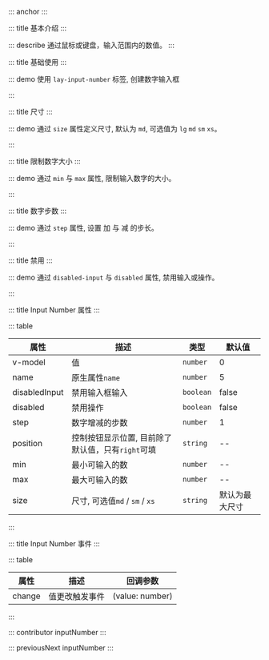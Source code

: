 ::: anchor
:::

::: title 基本介绍
:::

::: describe 通过鼠标或键盘，输入范围内的数值。
:::

::: title 基础使用
:::

::: demo 使用 `lay-input-number` 标签, 创建数字输入框

<template>
  {{data1}}
  <lay-input-number v-model="data1"></lay-input-number>
  <lay-input-number v-model="data2"  position="right"></lay-input-number>
</template>

<script>
  import { ref } from 'vue';
  const data1 = ref(0);
  const data2 = ref(0);
  export default {
    setup() {
      return {
        data1,
        data2,
      }
    }
  }
</script>

:::

::: title 尺寸
:::

::: demo 通过 `size` 属性定义尺寸, 默认为 `md`, 可选值为 `lg` `md` `sm` `xs`。

<template>
  <div>
    <div>
      <lay-input-number v-model="data3" size="lg"></lay-input-number>
      <lay-input-number v-model="data4" size="md"></lay-input-number>
      <lay-input-number v-model="data5" size="sm"></lay-input-number>
      <lay-input-number v-model="data6" size="xs"></lay-input-number>
    </div>
  </div>
</template>

<script>
  import { ref } from 'vue';
  const data3 = ref(0);
  const data4 = ref(0);
  const data5 = ref(0);
  const data6 = ref(0);
  export default {
    setup() {
      return {
        data3,
        data4,
        data5,
        data6,
      }
    }
  }
</script>

:::

::: title 限制数字大小
:::

::: demo 通过 `min` 与 `max` 属性, 限制输入数字的大小。

<template>
  <lay-input-number v-model="data7" :min="0" :max="10"></lay-input-number>
</template>

<script>
  import { ref } from 'vue';
  const data7 = ref(0);
  export default {
    setup() {
      return {
        data7,
      }
    }
  }
</script>

:::

::: title 数字步数
:::

::: demo 通过 `step` 属性, 设置 加 与 减 的步长。

<template>
  <lay-input-number v-model="data8" :step="10"></lay-input-number>
</template>

<script>
  import { ref } from 'vue';
  const data8 = ref(0);
  export default {
    setup() {
      return {
        data8,
      }
    }
  }
</script>

:::

::: title 禁用
:::

::: demo 通过 `disabled-input` 与 `disabled` 属性, 禁用输入或操作。

<template>
  <lay-space>
      <p>禁用输入</p>
      <lay-input-number v-model="data9" disabled-input></lay-input-number>
      <p>全部禁用</p>
      <lay-input-number v-model="data10" disabled></lay-input-number>
  </lay-space>
</template>

<script>
  import { ref } from 'vue';
  const data9 = ref(10);
  const data10 = ref(25);
  export default {
    setup() {
      return {
        data9,
        data10
      }
    }
  }
</script>

:::


::: title Input Number 属性
:::

::: table

| 属性     | 描述           | 类型 | 默认值 |
| -------- | ------------- | ------ | ------ |
| v-model  | 值            | `number` | 0     |
| name     | 原生属性`name` | `number` | 5     |
| disabledInput | 禁用输入框输入 | `boolean` | false     |
| disabled | 禁用操作 | `boolean` | false     |
| step     | 数字增减的步数 | `number` | 1     |
| position     | 控制按钮显示位置, 目前除了默认值，只有`right`可填 | `string` | --     |
| min     | 最小可输入的数 | `number` | --     |
| max     | 最大可输入的数 | `number` | --     |
| size     | 尺寸, 可选值`md` / `sm` / `xs`| `string` | 默认为最大尺寸   |

:::

::: title Input Number 事件
:::

::: table

| 属性     | 描述      | 回调参数 |
| -------- | -------- | ------ |
| change  | 值更改触发事件   | (value: number) |

:::

::: contributor inputNumber
:::  

::: previousNext inputNumber
:::